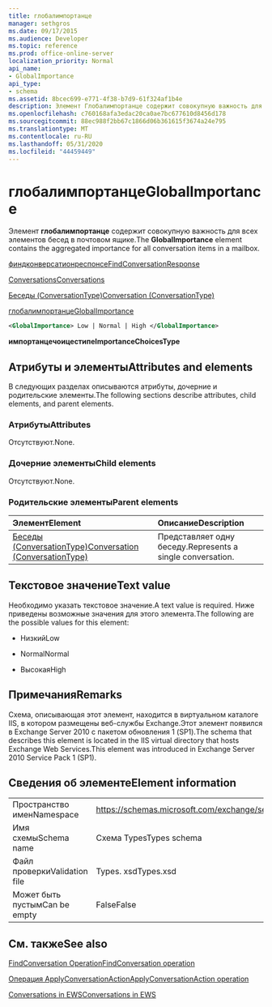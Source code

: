 ```yaml
---
title: глобалимпортанце
manager: sethgros
ms.date: 09/17/2015
ms.audience: Developer
ms.topic: reference
ms.prod: office-online-server
localization_priority: Normal
api_name:
- GlobalImportance
api_type:
- schema
ms.assetid: 8bcec699-e771-4f38-b7d9-61f324af1b4e
description: Элемент Глобалимпортанце содержит совокупную важность для всех элементов бесед в почтовом ящике.
ms.openlocfilehash: c760168afa3edac20ca0ae7bc677610d8456d178
ms.sourcegitcommit: 88ec988f2bb67c1866d06b361615f3674a24e795
ms.translationtype: MT
ms.contentlocale: ru-RU
ms.lasthandoff: 05/31/2020
ms.locfileid: "44459449"
---
```

# <a name="globalimportance"></a><span data-ttu-id="429f7-103">глобалимпортанце</span><span class="sxs-lookup"><span data-stu-id="429f7-103">GlobalImportance</span></span>

<span data-ttu-id="429f7-104">Элемент **глобалимпортанце** содержит совокупную важность для всех элементов бесед в почтовом ящике.</span><span class="sxs-lookup"><span data-stu-id="429f7-104">The **GlobalImportance** element contains the aggregated importance for all conversation items in a mailbox.</span></span> 
  
[<span data-ttu-id="429f7-105">финдконверсатионреспонсе</span><span class="sxs-lookup"><span data-stu-id="429f7-105">FindConversationResponse</span></span>](findconversationresponse.md)
  
[<span data-ttu-id="429f7-106">Conversations</span><span class="sxs-lookup"><span data-stu-id="429f7-106">Conversations</span></span>](conversations-ex15websvcsotherref.md)
  
[<span data-ttu-id="429f7-107">Беседы (ConversationType)</span><span class="sxs-lookup"><span data-stu-id="429f7-107">Conversation (ConversationType)</span></span>](conversation-conversationtype.md)
  
[<span data-ttu-id="429f7-108">глобалимпортанце</span><span class="sxs-lookup"><span data-stu-id="429f7-108">GlobalImportance</span></span>](globalimportance.md)
  
```XML
<GlobalImportance> Low | Normal | High </GlobalImportance>
```

 <span data-ttu-id="429f7-109">**импортанцечоицестипе**</span><span class="sxs-lookup"><span data-stu-id="429f7-109">**ImportanceChoicesType**</span></span>
## <a name="attributes-and-elements"></a><span data-ttu-id="429f7-110">Атрибуты и элементы</span><span class="sxs-lookup"><span data-stu-id="429f7-110">Attributes and elements</span></span>

<span data-ttu-id="429f7-111">В следующих разделах описываются атрибуты, дочерние и родительские элементы.</span><span class="sxs-lookup"><span data-stu-id="429f7-111">The following sections describe attributes, child elements, and parent elements.</span></span>
  
### <a name="attributes"></a><span data-ttu-id="429f7-112">Атрибуты</span><span class="sxs-lookup"><span data-stu-id="429f7-112">Attributes</span></span>

<span data-ttu-id="429f7-113">Отсутствуют.</span><span class="sxs-lookup"><span data-stu-id="429f7-113">None.</span></span>
  
### <a name="child-elements"></a><span data-ttu-id="429f7-114">Дочерние элементы</span><span class="sxs-lookup"><span data-stu-id="429f7-114">Child elements</span></span>

<span data-ttu-id="429f7-115">Отсутствуют.</span><span class="sxs-lookup"><span data-stu-id="429f7-115">None.</span></span>
  
### <a name="parent-elements"></a><span data-ttu-id="429f7-116">Родительские элементы</span><span class="sxs-lookup"><span data-stu-id="429f7-116">Parent elements</span></span>

|<span data-ttu-id="429f7-117">**Элемент**</span><span class="sxs-lookup"><span data-stu-id="429f7-117">**Element**</span></span>|<span data-ttu-id="429f7-118">**Описание**</span><span class="sxs-lookup"><span data-stu-id="429f7-118">**Description**</span></span>|
|:-----|:-----|
|[<span data-ttu-id="429f7-119">Беседы (ConversationType)</span><span class="sxs-lookup"><span data-stu-id="429f7-119">Conversation (ConversationType)</span></span>](conversation-conversationtype.md) <br/> |<span data-ttu-id="429f7-120">Представляет одну беседу.</span><span class="sxs-lookup"><span data-stu-id="429f7-120">Represents a single conversation.</span></span>  <br/> |
   
## <a name="text-value"></a><span data-ttu-id="429f7-121">Текстовое значение</span><span class="sxs-lookup"><span data-stu-id="429f7-121">Text value</span></span>

<span data-ttu-id="429f7-122">Необходимо указать текстовое значение.</span><span class="sxs-lookup"><span data-stu-id="429f7-122">A text value is required.</span></span> <span data-ttu-id="429f7-123">Ниже приведены возможные значения для этого элемента.</span><span class="sxs-lookup"><span data-stu-id="429f7-123">The following are the possible values for this element:</span></span>
  
- <span data-ttu-id="429f7-124">Низкий</span><span class="sxs-lookup"><span data-stu-id="429f7-124">Low</span></span>
    
- <span data-ttu-id="429f7-125">Normal</span><span class="sxs-lookup"><span data-stu-id="429f7-125">Normal</span></span>
    
- <span data-ttu-id="429f7-126">Высокая</span><span class="sxs-lookup"><span data-stu-id="429f7-126">High</span></span>
    
## <a name="remarks"></a><span data-ttu-id="429f7-127">Примечания</span><span class="sxs-lookup"><span data-stu-id="429f7-127">Remarks</span></span>

<span data-ttu-id="429f7-128">Схема, описывающая этот элемент, находится в виртуальном каталоге IIS, в котором размещены веб-службы Exchange.Этот элемент появился в Exchange Server 2010 с пакетом обновления 1 (SP1).</span><span class="sxs-lookup"><span data-stu-id="429f7-128">The schema that describes this element is located in the IIS virtual directory that hosts Exchange Web Services.This element was introduced in Exchange Server 2010 Service Pack 1 (SP1).</span></span>
  
## <a name="element-information"></a><span data-ttu-id="429f7-129">Сведения об элементе</span><span class="sxs-lookup"><span data-stu-id="429f7-129">Element information</span></span>

|||
|:-----|:-----|
|<span data-ttu-id="429f7-130">Пространство имен</span><span class="sxs-lookup"><span data-stu-id="429f7-130">Namespace</span></span>  <br/> |https://schemas.microsoft.com/exchange/services/2006/types  <br/> |
|<span data-ttu-id="429f7-131">Имя схемы</span><span class="sxs-lookup"><span data-stu-id="429f7-131">Schema name</span></span>  <br/> |<span data-ttu-id="429f7-132">Схема Types</span><span class="sxs-lookup"><span data-stu-id="429f7-132">Types schema</span></span>  <br/> |
|<span data-ttu-id="429f7-133">Файл проверки</span><span class="sxs-lookup"><span data-stu-id="429f7-133">Validation file</span></span>  <br/> |<span data-ttu-id="429f7-134">Types. xsd</span><span class="sxs-lookup"><span data-stu-id="429f7-134">Types.xsd</span></span>  <br/> |
|<span data-ttu-id="429f7-135">Может быть пустым</span><span class="sxs-lookup"><span data-stu-id="429f7-135">Can be empty</span></span>  <br/> |<span data-ttu-id="429f7-136">False</span><span class="sxs-lookup"><span data-stu-id="429f7-136">False</span></span>  <br/> |
   
## <a name="see-also"></a><span data-ttu-id="429f7-137">См. также</span><span class="sxs-lookup"><span data-stu-id="429f7-137">See also</span></span>



[<span data-ttu-id="429f7-138">FindConversation Operation</span><span class="sxs-lookup"><span data-stu-id="429f7-138">FindConversation operation</span></span>](findconversation-operation.md)
  
[<span data-ttu-id="429f7-139">Операция ApplyConversationAction</span><span class="sxs-lookup"><span data-stu-id="429f7-139">ApplyConversationAction operation</span></span>](applyconversationaction-operation.md)


[<span data-ttu-id="429f7-140">Conversations in EWS</span><span class="sxs-lookup"><span data-stu-id="429f7-140">Conversations in EWS</span></span>](https://msdn.microsoft.com/library/91e64629-db6c-4c94-9dcb-d386232e8467%28Office.15%29.aspx)

